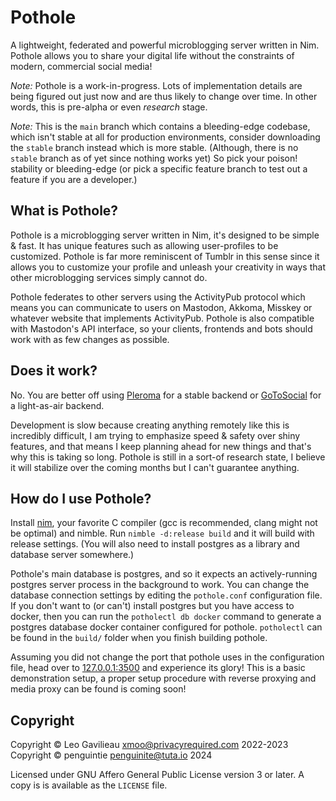 # Pothole

A lightweight, federated and powerful microblogging server written in Nim. Pothole allows you to share your digital life without the constraints of modern, commercial social media!

*Note:* Pothole is a work-in-progress. Lots of implementation details are being figured out just now and are thus likely to change over time. In other words, this is pre-alpha or even *research* stage. 

*Note:* This is the `main` branch which contains a bleeding-edge codebase, which isn't stable at all for production environments, consider downloading the `stable` branch instead which is more stable. (Although, there is no `stable` branch as of yet since nothing works yet) So pick your poison! stability or bleeding-edge (or pick a specific feature branch to test out a feature if you are a developer.)

## What is Pothole?

Pothole is a microblogging server written in Nim, it's designed to be simple & fast. It has unique features such as allowing user-profiles to be customized. Pothole is far more reminiscent of Tumblr in this sense since it allows you to customize your profile and unleash your creativity in ways that other microblogging services simply cannot do.

Pothole federates to other servers using the ActivityPub protocol which means you can communicate to users on Mastodon, Akkoma, Misskey or whatever website that implements ActivityPub. Pothole is also compatible with Mastodon's API interface, so your clients, frontends and bots should work with as few changes as possible.

## Does it work?

No. You are better off using [Pleroma](https://pleroma.social/) for a stable backend or [GoToSocial](https://gotosocial.org/) for a light-as-air backend.

Development is slow because creating anything remotely like this is incredibly difficult, I am trying to emphasize speed & safety over shiny features, and that means I keep planning ahead for new things and that's why this is taking so long. Pothole is still in a sort-of research state, I believe it will stabilize over the coming months but I can't guarantee anything.

## How do I use Pothole?

Install [nim](https://nim-lang.org/), your favorite C compiler (gcc is recommended, clang might not be optimal) and nimble. Run `nimble -d:release build` and it will build with release settings. (You will also need to install postgres as a library and database server somewhere.)

Pothole's main database is postgres, and so it expects an actively-running postgres server process in the background to work. You can change the database connection settings by editing the `pothole.conf` configuration file. If you don't want to (or can't) install postgres but you have access to docker, then you can run the `potholectl db docker` command to generate a postgres database docker container configured for pothole. `potholectl` can be found in the `build/` folder when you finish building pothole.

Assuming you did not change the port that pothole uses in the configuration file, head over to [127.0.0.1:3500](http://127.0.0.1:3500) and experience its glory! This is a basic demonstration setup, a proper setup procedure with reverse proxying and media proxy can be found is coming soon!

## Copyright

Copyright © Leo Gavilieau <xmoo@privacyrequired.com> 2022-2023
Copyright © penguintie <penguinite@tuta.io> 2024

Licensed under GNU Affero General Public License version 3 or later. A copy is is available as the `LICENSE` file.